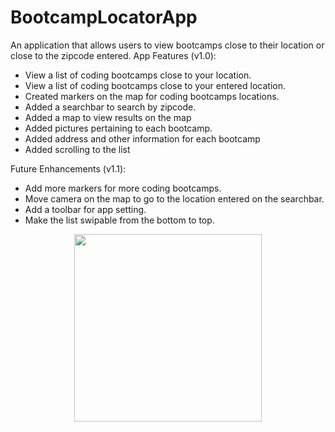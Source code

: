 # BootcampLocatorApp
An application that allows users to view bootcamps close to their location or close to the zipcode entered.
App Features (v1.0):
- View a list of coding bootcamps close to your location.
- View a list of coding bootcamps close to your entered location.
- Created markers on the map for coding bootcamps locations.
- Added a searchbar to search by zipcode.
- Added a map to view results on the map
- Added pictures pertaining to each bootcamp.
- Added address and other information for each bootcamp
- Added scrolling to the list

Future Enhancements (v1.1):
- Add more markers for more coding bootcamps.
- Move camera on the map to go to the location entered on the searchbar.
- Add a toolbar for app setting.
- Make the list swipable from the bottom to top.

<p align="center">
  <img src="https://cloud.githubusercontent.com/assets/19783321/25508045/9dba657e-2b7d-11e7-886a-60de0cd27dca.png" width="300"/>
</p>
